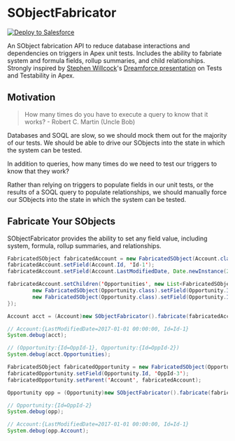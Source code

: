 # SObjectFabricator

[![Deploy to Salesforce](https://raw.githubusercontent.com/afawcett/githubsfdeploy/master/deploy.png)](https://githubsfdeploy.herokuapp.com?owner=mattaddy&repo=SObjectFabricator)

An SObject fabrication API to reduce database interactions and dependencies on triggers in Apex unit tests. Includes the ability to fabriate system and formula fields, rollup summaries, and child relationships. Strongly inspired by [Stephen Willcock](https://github.com/stephenwillcock)'s [Dreamforce presentation](https://www.youtube.com/watch?v=dWertK6Legc) on Tests and Testability in Apex.

## Motivation

> How many times do you have to execute a query to know that it works? - Robert C. Martin (Uncle Bob)

Databases and SOQL are slow, so we should mock them out for the majority of our tests. We should be able to drive our SObjects into the state in which the system can be tested.

In addition to queries, how many times do we need to test our triggers to know that they work?

Rather than relying on triggers to populate fields in our unit tests, or the results of a SOQL query to populate relationships, we should manually force our SObjects into the state in which the system can be tested.

## Fabricate Your SObjects

SObjectFabricator provides the ability to set any field value, including system, formula, rollup summaries, and relationships.

```java
FabricatedSObject fabricatedAccount = new FabricatedSObject(Account.class);
fabricatedAccount.setField(Account.Id, 'Id-1');
fabricatedAccount.setField(Account.LastModifiedDate, Date.newInstance(2017, 1, 1));

fabricatedAccount.setChildren('Opportunities', new List<FabricatedSObject> {
        new FabricatedSObject(Opportunity.class).setField(Opportunity.Id, 'OppId-1'),
        new FabricatedSObject(Opportunity.class).setField(Opportunity.Id, 'OppId-2')
});

Account acct = (Account)new SObjectFabricator().fabricate(fabricatedAccount);

// Account:{LastModifiedDate=2017-01-01 00:00:00, Id=Id-1}
System.debug(acct);

// (Opportunity:{Id=OppId-1}, Opportunity:{Id=OppId-2})
System.debug(acct.Opportunities);

FabricatedSObject fabricatedOpportunity = new FabricatedSObject(Opportunity.class);
fabricatedOpportunity.setField(Opportunity.Id, 'OppId-3');
fabricatedOpportunity.setParent('Account', fabricatedAccount);

Opportunity opp = (Opportunity)new SObjectFabricator().fabricate(fabricatedOpportunity);

// Opportunity:{Id=OppId-2}
System.debug(opp);

// Account:{LastModifiedDate=2017-01-01 00:00:00, Id=Id-1}
System.debug(opp.Account);
```
